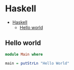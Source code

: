 # Haskell

<!--ts-->
* [Haskell](hasekll.md#haskell)
   * [Hello world](hasekll.md#hello-world)

<!-- Added by: runner, at: Sat Feb  5 10:39:53 UTC 2022 -->

<!--te-->

## Hello world
```haskell
module Main where

main = putStrLn "Hello World"
```
